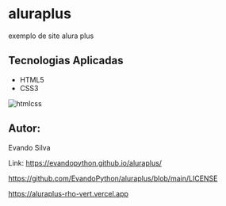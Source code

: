 # aluraplus
exemplo  de site alura plus

## Tecnologias Aplicadas
- HTML5
- CSS3



![htmlcss](https://github.com/user-attachments/assets/e2cb7789-5ad6-4c26-befb-64541d1e70a5)

## Autor:
Evando Silva

Link: 
https://evandopython.github.io/aluraplus/

https://github.com/EvandoPython/aluraplus/blob/main/LICENSE

https://aluraplus-rho-vert.vercel.app
